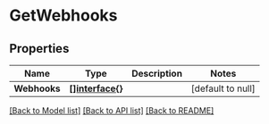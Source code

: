 # GetWebhooks

## Properties
Name | Type | Description | Notes
------------ | ------------- | ------------- | -------------
**Webhooks** | [**[]interface{}**](interface{}.md) |  | [default to null]

[[Back to Model list]](../README.md#documentation-for-models) [[Back to API list]](../README.md#documentation-for-api-endpoints) [[Back to README]](../README.md)



